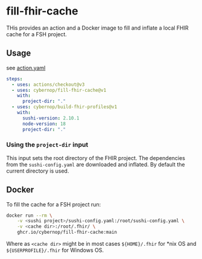 # fill-fhir-cache

THis provides an action and a Docker image to fill and inflate a local FHIR cache for a FSH project.

## Usage

see [action.yaml](action.yaml)

```yaml
steps:
  - uses: actions/checkout@v3
  - uses: cybernop/fill-fhir-cache@v1
    with:
      project-dir: "."
  - uses: cybernop/build-fhir-profiles@v1
    with:
      sushi-version: 2.10.1
      node-version: 18
      project-dir: "."
```

### Using the `project-dir` input

This input sets the root directory of the FHIR project. The dependencies from the `sushi-config.yaml` are downloaded and inflated. By default the current directory is used.

## Docker

To fill the cache for a FSH project run:

```bash
docker run --rm \
    -v <sushi project>/sushi-config.yaml:/root/sushi-config.yaml \
    -v <cache dir>:/root/.fhir/ \
    ghcr.io/cybernop/fill-fhir-cache:main
```
Where as `<cache dir>` might be in most cases `${HOME}/.fhir` for *nix OS and `${USERPROFILE}/.fhir` for Windows OS.
